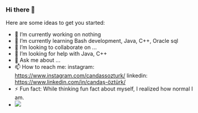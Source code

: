 ### Hi there 👋

Here are some ideas to get you started:

- 🔭 I’m currently working on nothing
- 🌱 I’m currently learning Bash development, Java, C++, Oracle sql
- 👯 I’m looking to collaborate on ...
- 🤔 I’m looking for help with Java, C++
- 💬 Ask me about ...
- 📫 How to reach me: instagram: https://www.instagram.com/candassozturk/ linkedin: https://www.linkedin.com/in/candaş-öztürk/ 
- ⚡ Fun fact: While thinking fun fact about myself, I realized how normal I am.
- <img src="https://tenor.com/view/laugh-cry-sad-emotional-reactions-gif-4552547" width="auto">
